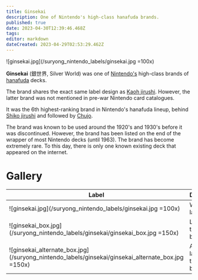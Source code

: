 ```yaml
---
title: Ginsekai
description: One of Nintendo's high-class hanafuda brands.
published: true
date: 2023-04-30T12:39:46.468Z
tags: 
editor: markdown
dateCreated: 2023-04-29T02:53:29.462Z
---
```


![ginsekai.jpg](/suryong_nintendo_labels/ginsekai.jpg =100x)

**Ginsekai** (銀世界, Silver World) was one of [Nintendo's](/en/hanafuda/manufacturers/nintendo) high-class brands of [hanafuda](/en/hanafuda) decks. 

The brand shares the exact same label design as [Kaoh jirushi](/en/hanafuda/manufacturers/nintendo/kaoh). However, the latter brand was not mentioned in pre-war Nintendo card catalogues.

It was the 6th highest-ranking brand in Nintendo's hanafuda lineup, behind [Shiko jirushi](/en/hanafuda/manufacturers/nintendo/shiko) and followed by [Chujo](/en/hanafuda/manufacturers/nintendo/chujo).

The brand was known to be used around the 1920's and 1930's before it was discontinued. However, the brand has been listed on the end of the wrapper of most Nintendo decks (until 1963). The brand has become extremely rare. To this day, there is only one known existing deck that appeared on the internet.

# Gallery
| Label | Description |
| --- | --- |
|![ginsekai.jpg](/suryong_nintendo_labels/ginsekai.jpg =100x)|Wrapper label.|
|![ginsekai_box.jpg](/suryong_nintendo_labels/ginsekai/ginsekai_box.jpg =150x)|Label from two-deck box.|
|![ginsekai_alternate_box.jpg](/suryong_nintendo_labels/ginsekai/ginsekai_alternate_box.jpg =150x)|Alternate label from two-deck box.|
